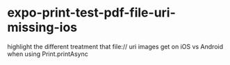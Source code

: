 # expo-print-test-pdf-file-uri-missing-ios
highlight the different treatment that file:// uri images get on iOS vs Android when using Print.printAsync
